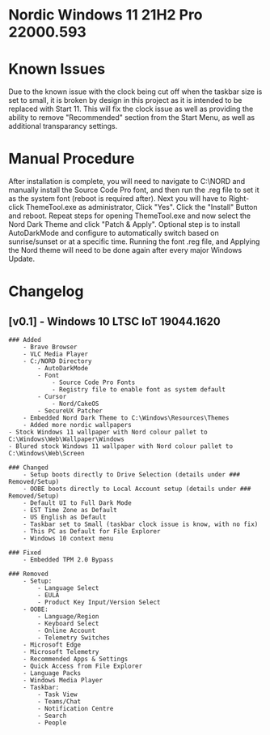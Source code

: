 # Nordic Windows 11 21H2 Pro 22000.593

# Known Issues
Due to the known issue with the clock being cut off when the taskbar size is set to small, it is broken by design in this project as it is intended to be replaced with Start 11. This will fix the clock issue as well as providing the ability to remove "Recommended" section from the Start Menu, as well as additional transparancy settings.

# Manual Procedure
After installation is complete, you will need to navigate to C:\NORD and manually install the Source Code Pro font, and then run the .reg file to set it as the system font (reboot is required after). Next you will have to Right-click ThemeTool.exe as administrator, Click "Yes". Click the "Install" Button and reboot. Repeat steps for opening ThemeTool.exe and now select the Nord Dark Theme and click "Patch & Apply".
Optional step is to install AutoDarkMode and configure to automatically switch based on sunrise/sunset or at a specific time.
Running the font .reg file, and Applying the Nord theme will need to be done again after every major Windows Update.

# Changelog

## [v0.1] - Windows 10 LTSC IoT 19044.1620
	### Added
		- Brave Browser
		- VLC Media Player
		- C:/NORD Directory
			- AutoDarkMode
			- Font
				- Source Code Pro Fonts
				- Registry file to enable font as system default
			- Cursor
				- Nord/CakeOS
			- SecureUX Patcher
		- Embedded Nord Dark Theme to C:\Windows\Resources\Themes
		- Added more nordic wallpapers
    - Stock Windows 11 wallpaper with Nord colour pallet to C:\Windows\Web\Wallpaper\Windows
    - Blured stock Windows 11 wallpaper with Nord colour pallet to C:\Windows\Web\Screen

	### Changed
		- Setup boots directly to Drive Selection (details under ### Removed/Setup)
		- OOBE boots directly to Local Account setup (details under ### Removed/Setup)
		- Default UI to Full Dark Mode
		- EST Time Zone as Default
		- US English as Default
		- Taskbar set to Small (taskbar clock issue is know, with no fix)
		- This PC as Default for File Explorer
		- Windows 10 context menu

	### Fixed
		- Embedded TPM 2.0 Bypass
    
	### Removed
		- Setup:
			- Language Select
			- EULA
			- Product Key Input/Version Select
		- OOBE:
			- Language/Region
			- Keyboard Select
			- Online Account
			- Telemetry Switches
		- Microsoft Edge
		- Microsoft Telemetry
		- Recommended Apps & Settings
		- Quick Access from File Explorer
		- Language Packs
		- Windows Media Player
		- Taskbar:
			- Task View
			- Teams/Chat
			- Notification Centre
			- Search
			- People
